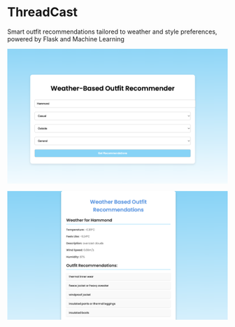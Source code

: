# ThreadCast
Smart outfit recommendations tailored to weather and style preferences, powered by Flask and Machine Learning

![Example](https://github.com/Thesavagecoder7784/images/blob/master/ThreadCast%20Homepage.png?raw=true)

![Results](https://github.com/Thesavagecoder7784/images/blob/master/ThreadCastResults.png?raw=true)
